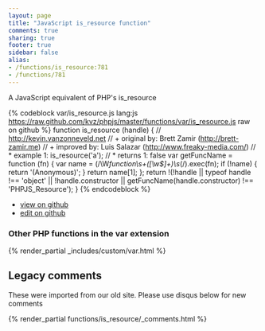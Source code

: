 ```yaml
---
layout: page
title: "JavaScript is_resource function"
comments: true
sharing: true
footer: true
sidebar: false
alias:
- /functions/is_resource:781
- /functions/781
---
```

<!-- Generated by Rakefile:build -->
A JavaScript equivalent of PHP's is_resource

{% codeblock var/is_resource.js lang:js https://raw.github.com/kvz/phpjs/master/functions/var/is_resource.js raw on github %}
function is_resource (handle) {
    // http://kevin.vanzonneveld.net
    // +   original by: Brett Zamir (http://brett-zamir.me)
    // +   improved by: Luis Salazar (http://www.freaky-media.com/)
    // *     example 1: is_resource('a');
    // *     returns 1: false
    var getFuncName = function (fn) {
        var name = (/\W*function\s+([\w\$]+)\s*\(/).exec(fn);
        if (!name) {
            return '(Anonymous)';
        }
        return name[1];
    };
    return !(!handle || typeof handle !== 'object' || !handle.constructor || getFuncName(handle.constructor) !== 'PHPJS_Resource');
}
{% endcodeblock %}

 - [view on github](https://github.com/kvz/phpjs/blob/master/functions/var/is_resource.js)
 - [edit on github](https://github.com/kvz/phpjs/edit/master/functions/var/is_resource.js)

### Other PHP functions in the var extension
{% render_partial _includes/custom/var.html %}
## Legacy comments
These were imported from our old site. Please use disqus below for new comments
<div style="overflow-y: scroll; max-height: 500px;">
{% render_partial functions/is_resource/_comments.html %}
</div>
